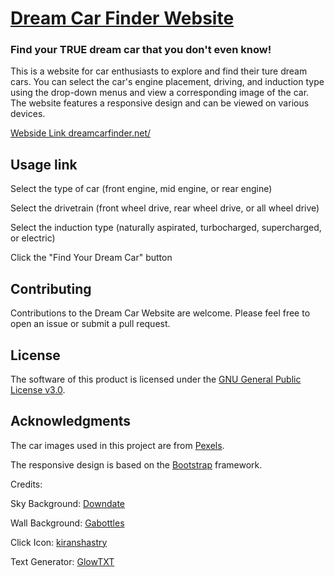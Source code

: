 # [Dream Car Finder Website](https://github.com/newtonhaven/dreamcarwebsite)

### Find your TRUE dream car that you don't even know!

This is a website for car enthusiasts to explore and find their ture dream cars. You can select the car's engine placement, driving, and induction type using the drop-down menus and view a corresponding image of the car. The website features a responsive design and can be viewed on various devices.

[Webside Link dreamcarfinder.net/](https://www.dreamcarfinder.net/)

## Usage link

Select the type of car (front engine, mid engine, or rear engine)

Select the drivetrain (front wheel drive, rear wheel drive, or all wheel drive)

Select the induction type (naturally aspirated, turbocharged, supercharged, or electric)

Click the "Find Your Dream Car" button

## Contributing

Contributions to the Dream Car Website are welcome. Please feel free to open an issue or submit a pull request.

## License

The software of this product is licensed under the [GNU General Public License v3.0](LICENSE).

## Acknowledgments

The car images used in this project are from [Pexels](https://www.pexels.com).

The responsive design is based on the [Bootstrap](https://getbootstrap.com/) framework.

Credits:

Sky Background: [Downdate](https://opengameart.org/content/cartoony-sky)

Wall Background: [Gabottles](https://opengameart.org/content/handpainted-tileable-wall)

Click Icon: [kiranshastry](https://www.flaticon.com/authors/kiranshastry)

Text Generator: [GlowTXT](https://glowtxt.com/)
